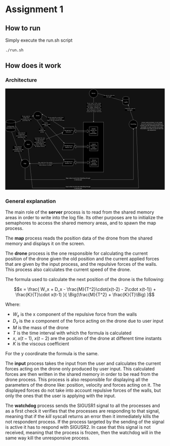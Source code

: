 # Assignment 1
## How to run
Simply execute the run.sh script

    ./run.sh

## How does it work
### Architecture
![architecture-image-placeholder](docs/Schema_assignment1_ARP.png?raw=true)
### General explanation
The main role of the **server** process is to read from the shared memory areas in
order to write into the log file. Its other purposes are to initialize the
semaphores to access the shared memory areas, and to spawn the map process. 

The **map** process reads the position data of the drone from the shared memory and
displays it on the screen.

The **drone** process is the one responsible for calculating the current position of
the drone given the old position and the current applied forces that are given
by the input process, and the repulsive forces of the walls. This process also
calculates the current speed of the drone. 

The formula used to calculate the next position of the drone is the 
following:
```math
x = \frac{
    W_x + D_x - \frac{M}{T^2}\cdot(x(t-2) - 2\cdot x(t-1)) + \frac{K}{T}\cdot x(t-1)
}{
    \Big(\frac{M}{T^2} + \frac{K}{T}\Big)
}
```
Where:
+ $W_x$ is the x component of the repulsive force from the walls
+ $D_x$ is the x component of the force acting on the drone due to user input
+ $M$ is the mass of the drone
+ $T$ is the time interval with which the formula is calculated
+ $x$, $x(t-1)$, $x(t-2)$ are the position of the drone at different time instants
+ $K$ is the viscous coefficient

For the y coordinate the formula is the same.

The **input** process takes the input from the user and calculates the current
forces acting on the drone only produced by user input. This calculated forces are
then written in the shared memory in order to be read from the drone process.
This process is also responsible for displaying all the parameters of the drone
like: position, velocity and forces acting on it. The displayed forces do not
take into account repulsive forces of the walls, but only the ones that the user
is applying with the input.

The **watchdog** process sends the SIGUSR1 signal to all the processes and as a
first check it verifies that the processes are responding to that signal,
meaning that if the *kill* syscall returns an error then it immediately kills
the not respondent process. If the process targeted by the sending of the signal is active it
has to respond with SIGUSR2. In case that this signal is not received, meaning
that the process is frozen, then the watchdog will in the same way kill the
unresponsive process.
